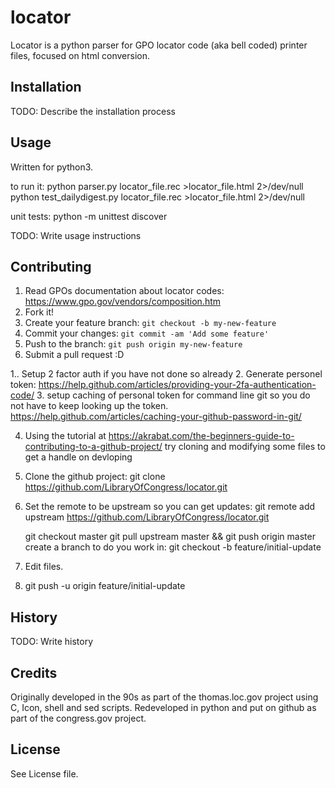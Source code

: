 # locator

Locator is a python parser for GPO locator code (aka bell coded) printer files,
focused on html conversion.

## Installation

TODO: Describe the installation process
## Usage
Written for python3.

to run it:
    python parser.py  locator_file.rec  >locator_file.html 2>/dev/null
    python test_dailydigest.py  locator_file.rec  >locator_file.html 2>/dev/null

unit tests:
    python -m unittest discover

TODO: Write usage instructions

## Contributing

1. Read GPOs documentation about locator codes: https://www.gpo.gov/vendors/composition.htm
2. Fork it!
3. Create your feature branch: `git checkout -b my-new-feature`
4. Commit your changes: `git commit -am 'Add some feature'`
4. Push to the branch: `git push origin my-new-feature`
6. Submit a pull request :D

1.. Setup 2 factor auth if you have not done so already
2.  Generate personel token:
    https://help.github.com/articles/providing-your-2fa-authentication-code/
3.  setup caching of personal token for command line git so you do not have to keep looking up the token.
    https://help.github.com/articles/caching-your-github-password-in-git/

4.  Using the tutorial at 
    https://akrabat.com/the-beginners-guide-to-contributing-to-a-github-project/
    try cloning and modifying some files to get a handle on devloping
5. Clone the github project:
    git clone https://github.com/LibraryOfCongress/locator.git
6. Set the remote to be upstream so you can get updates:
    git remote add upstream  https://github.com/LibraryOfCongress/locator.git

    git checkout master
    git pull upstream master && git push origin master
    create a branch to do you work in: 
    git checkout -b feature/initial-update
7. Edit files.
8.  git push -u origin feature/initial-update 


## History

TODO: Write history

## Credits

Originally developed in the 90s as part of the thomas.loc.gov project using
C, Icon, shell and sed scripts.   Redeveloped in python and put on github as 
part of the congress.gov project.

## License

See License file.
